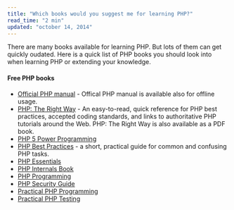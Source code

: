 ```yaml
---
title: "Which books would you suggest me for learning PHP?"
read_time: "2 min"
updated: "october 14, 2014"
---
```


There are many books available for learning PHP. But lots of them can get quickly oudated. Here is a quick list of PHP books you should look into when learning PHP
or extending your knowledge.

#### Free PHP books

* [Official PHP manual](http://php.net/download-docs.php) - Offical PHP manual is available also for offline usage.
* [PHP: The Right Way](http://phptherightway.com) - An easy-to-read, quick reference for PHP best practices, accepted coding standards, and links to authoritative PHP tutorials around the Web. PHP: The Right Way is also available as a PDF book.
* [PHP 5 Power Programming](http://ptgmedia.pearsoncmg.com/images/013147149X/downloads/013147149X_book.pdf)
* [PHP Best Practices](https://phpbestpractices.org/) - a short, practical guide for common and confusing PHP tasks.
* [PHP Essentials](http://www.techotopia.com/index.php/PHP_Essentials)
* [PHP Internals Book](http://www.phpinternalsbook.com/)
* [PHP Programming](http://en.wikibooks.org/wiki/PHP_Programming)
* [PHP Security Guide](http://phpsec.org/projects/guide/)
* [Practical PHP Programming](http://www.tuxradar.com/practicalphp)
* [Practical PHP Testing](http://www.giorgiosironi.com/2009/12/practical-php-testing-is-here.html)

